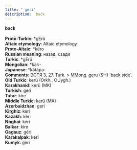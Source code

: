 ```yaml
---
title: " geri"
description:  back
---
```

<strong> back</strong><br><br>
<strong>Proto-Turkic</strong>:  *gErü<br>
<strong>Altaic etymology</strong>:  Altaic etymology<br>
<strong> Proto-Altaic</strong>:  *kèro<br>
<strong>Russian meaning</strong>:  назад, сзади<br>
<strong>Turkic</strong>:  *gErü<br>
<strong>Mongolian</strong>:  *kari-<br>
<strong>Japanese</strong>:  *kǝ̀tàpa-<br>
<strong>Comments</strong>:  ЭСТЯ 3, 27. Turk. > MMong. geru (SH) 'back side'.<br>
<strong>Old Turkic</strong>:  kerü (Orkh., OUygh.)<br>
<strong>Karakhanid</strong>:  kerü (MK)<br>
<strong>Turkish</strong>:  geri<br>
<strong>Tatar</strong>:  kire<br>
<strong>Middle Turkic</strong>:  kerü (MA)<br>
<strong>Azerbaidzhan</strong>:  geri<br>
<strong>Kirghiz</strong>:  keri<br>
<strong>Kazakh</strong>:  keri<br>
<strong>Noghai</strong>:  keri<br>
<strong>Balkar</strong>:  kire<br>
<strong>Gagauz</strong>:  gēri<br>
<strong>Karakalpak</strong>:  keri<br>
<strong>Kumyk</strong>:  geri<br>


